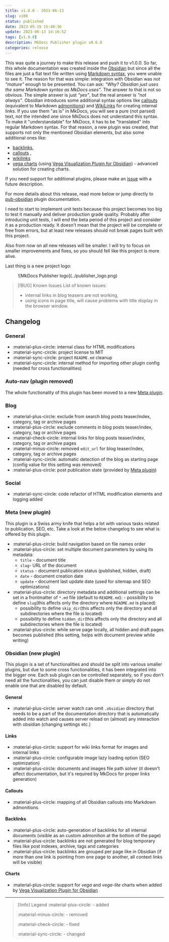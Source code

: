 ```yaml
---
title: v1.0.0 - 2023-06-13
slug: v100
status: published
date: 2023-05-19 15:40:36
update: 2023-06-13 14:16:52
tags: [v1.0.0]
description: MkDosc Publisher plugin v0.6.0
categories: release
---
```


This was quite a journey to make this release and push it to v1.0.0. So far, this whole documentation was created inside the [Obsidian](https://obsidian.md) but since all the files are just a flat text file written using [Markdown syntax](https://www.markdownguide.org), you were unable to see it. The reason for that was simple: integration with Obsidian was not *"mature"* enough to be presented. You can ask: *"Why? Obsidian just uses the same Markdown syntax as MkDocs uses"*. The answer to that is not so obvious. The simple answer is just *"yes"*, but the real answer is *"not always"*. Obsidian introduces some additional syntax options like [callouts](https://help.obsidian.md/Editing+and+formatting/Callouts) (equivalent to Markdown [admonitions](https://squidfunk.github.io/mkdocs-material/reference/admonitions/)) and [WikiLinks](https://en.wikipedia.org/wiki/Help:Link) for creating internal links. If you use them "as is" in MkDocs, you will see a pure (not parsed) text, not the intended one since MkDocs does not understand this syntax. To make it "understandable" for MkDocs, it has to be "translated" into regular Markdown syntax. For that reason, a new plugin was created, that supports not only the mentioned Obsidian elements, but also some additional ones like:

- [backlinks](https://help.obsidian.md/Plugins/Backlinks),
- [callouts](https://help.obsidian.md/Editing+and+formatting/Callouts) ,
- [wikilinks](https://help.obsidian.md/Linking+notes+and+files/Internal+links)
- [vega charts](https://vega.github.io/vega/) (using [Vega Visualization Plugin for Obsidian](https://github.com/Some-Regular-Person/obsidian-vega)) - advanced solution for creating charts.

<!-- more -->

If you need support for additional plugins, please make an [issue](https://github.com/mkusz/mkdocs-publisher/issues) with a future description.

For more details about this release, read more below or jump directly to [pub-obsidian](../02_setup/05_setting-up-obsidian.md) plugin documentation.

I need to start to implement unit tests because this project becomes too big to test it manually and deliver production grade quality. Probably after introducing unit tests, I will end the beta period of this project and consider it as a production ready. It doesn't mean that the project will be complete or free from errors, but at least new releases should not break pages built with this project.

Also from now on all new releases will be smaller. I will try to focus on smaller improvements and fixes, so you should fell like this project is more alive.

Last thing is a new project logo:

<figure markdown>
![MkDocs Publisher logo](../publisher_logo.png)
</figure>

> [!BUG] Known Issues
> List of known issues:
>
> - internal links in blog teasers are not working,
> - using icons in page title, will cause problems with title display in the browser window.


## Changelog

### General

- :material-plus-circle: internal class for HTML modifications
- :material-sync-circle: project license to MIT
- :material-sync-circle: project `README.md` cleanup
- :material-sync-circle: internal method for importing other plugin config (needed for cross functionalities)

### Auto-nav (plugin removed)

The whole functionality of this plugin has been moved to a new [Meta plugin](#meta-new-plugin).

### Blog

- :material-plus-circle: exclude from search blog posts teaser/index, category, tag or archive pages
- :material-plus-circle: exclude comments in blog posts teaser/index, category, tag or archive pages
- :material-check-circle: internal links for blog posts teaser/index, category, tag or archive pages
- :material-minus-circle: removed `edit_url` for blog teaser/index, category, tag or archive pages
- :material-sync-circle: automatic detection of the blog as starting page (config value for this setting was removed)
- :material-plus-circle: post publication state (provided by [Meta plugin](#meta-new-plugin))

### Social

- :material-sync-circle: code refactor of HTML modification elements and logging added

### Meta (new plugin)

This plugin is a Swiss army knife that helps a lot with various tasks related to publication, SEO, etc. Take a look at the below changelog to see what is offered by this plugin.

- :material-plus-circle: build navigation based on file names order
- :material-plus-circle: set multiple document parameters by using its metadata:
	- `title` - document title
	- `slug`- URL of the document
	- `status` - document publication status (published, hidden, draft)
	- `date` - document creation date
	- `update` - document last update date (used for sitemap and SEO optimizations)
- :material-plus-circle: directory metadata and additional settings can be set in a frontmatter of `*.md` file (default to `README.md`):
	 	- possibility to define `slug`(this affects only the directory where `README.md` is placed)
	- possibility to define `skip_dir`(this affects only the directory and all subdirectories where the file is located)
	- possibility to define `hidden_dir`(this affects only the directory and all subdirectories where the file is located)
- :material-plus-circle: while serve page locally, all hidden and draft pages becomes published (this setting, helps with document preview while writing)

### Obsidian (new plugin)

This plugin is a set of functionalities and should be split into various smaller plugins, but due to some cross functionalities, it has been integrated into the bigger one. Each sub plugin can be controlled separately, so if you don't need all the functionalities, you can just disable them or simply do not enable one that are disabled by default.

#### General

- :material-plus-circle: server watch can omit `.obsidian` directory that needs to be a part of the documentation directory that is automatically added into watch and causes server reload on (almost) any interaction with obsidian (changing settings etc.)

#### Links

- :material-plus-circle: support for wiki links format for images and internal links
- :material-plus-circle: configurable image lazy loading option (SEO optimization)
- :material-plus-circle: documents and images file path solver (it doesn't affect documentation, but it's required by MkDocs for proper links generation)

#### Callouts

- :material-plus-circle: mapping of all Obsidian callouts into Markdown admonitions

#### Backlinks

- :material-plus-circle: auto-generation of backlinks for all internal documents (visible as an custom admonition at the bottom of the page)
- :material-plus-circle: backlinks are not generated for blog temporary files like post indexes, archive, tags and categories
- :material-plus-circle: backlinks are grouped per page like in Obsidian (if more than one link is pointing from one page to another, all context links will be visible)

#### Charts

- :material-plus-circle: support for *vega* and *vega-lite* charts when added by [Vega Visualization Plugin for Obsidian](https://github.com/Some-Regular-Person/obsidian-vega)



---

> [!info] Legend
> :material-plus-circle: - added
>
> :material-minus-circle: - removed
>
> :material-check-circle: - fixed
>
> :material-sync-circle: - changed
